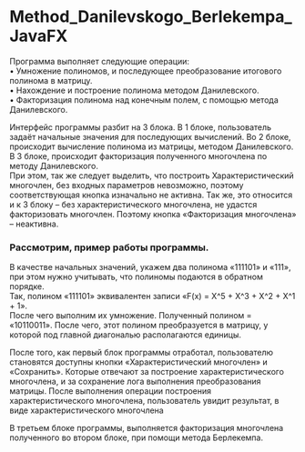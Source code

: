 # Method_Danilevskogo_Berlekempa_JavaFX
Программа выполняет следующие операции:  
•	Умножение полиномов, и последующее преобразование итогового полинома в матрицу.  
•	Нахождение и построение полинома методом Данилевского.  
•	Факторизация полинома над конечным полем, с помощью метода Данилевского.  

  
Интерфейс программы разбит на 3 блока. В 1 блоке, пользователь задаёт начальные значения для последующих вычислений. 
Во 2 блоке, происходит вычисление полинома из матрицы, методом Данилевского. В 3 блоке, происходит факторизация полученного многочлена по методу Данилевского.  
При этом, так же следует выделить, что построить Характеристический многочлен, без входных параметров невозможно, поэтому соответствующая кнопка изначально не активна. 
Так же, это относится и к 3 блоку – без характеристического многочлена, не удастся факторизовать многочлен. Поэтому кнопка «Факторизация многочлена» – неактивна.
  
### Рассмотрим, пример работы программы.  
В качестве начальных значений, укажем два полинома «111101» и «111», при этом нужно учитывать, что полиномы подаются в обратном порядке.  
Так, полином «111101» эквивалентен записи «F(x) = X^5 + X^3 + X^2 + X^1 + 1».  
После чего выполним их умножение. Полученный полином = «10110011». После чего, этот полином преобразуется в матрицу, у которой под главной диагональю располагаются единицы.  
  
После того, как первый блок программы отработал, пользователю становятся доступны кнопки «Характеристический многочлен» и «Сохранить». 
Которые отвечают за построение характеристического многочлена, и за сохранение лога выполнения преобразования матрицы. 
После выполнения операции построения характеристического многочлена, пользователь увидит результат, в виде характеристического многочлена  
  
В третьем блоке программы, выполняется факторизация многочлена полученного во втором блоке, при помощи метода Берлекемпа.  
